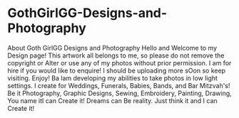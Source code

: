 # GothGirlGG-Designs-and-Photography
About Goth GirlGG Designs and Photography
Hello and Welcome to my Design page!
This artwork all belongs to me, so
please do not remove the copyright or
Alter or use any of my photos without
prior permission. I am for hire if you
would like to enquire! I should be
uploading more sOon so keep visiting.
Enjoy!
Ba lam developing my abilities to take
photos in low light settings.
I create for Weddings, Funerals, Babies,
Bands, and Bar Mitzvah's! Be it
Photography, Graphic Designs, Sewing,
Embroidery, Painting, Drawing, You
name itI can Create it!
Dreams can Be reality. Just think it and
I can Create it!
